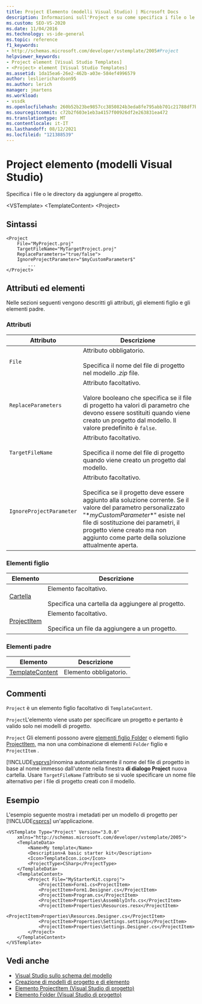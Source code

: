 ```yaml
---
title: Project Elemento (modelli Visual Studio) | Microsoft Docs
description: Informazioni sull'Project e su come specifica i file o le directory da aggiungere al progetto.
ms.custom: SEO-VS-2020
ms.date: 11/04/2016
ms.technology: vs-ide-general
ms.topic: reference
f1_keywords:
- http://schemas.microsoft.com/developer/vstemplate/2005#Project
helpviewer_keywords:
- Project element [Visual Studio Templates]
- <Project> element [Visual Studio Templates]
ms.assetid: 1da15ea6-26e2-462b-a03e-584ef4996579
author: leslierichardson95
ms.author: lerich
manager: jmartens
ms.workload:
- vssdk
ms.openlocfilehash: 260b52b23be9857cc3850824b3eda8fe795abb701c21788df7b487ae6f5e111c
ms.sourcegitcommit: c72b2f603e1eb3a4157f00926df2e263831ea472
ms.translationtype: MT
ms.contentlocale: it-IT
ms.lasthandoff: 08/12/2021
ms.locfileid: "121388539"
---
```

# <a name="project-element-visual-studio-templates"></a>Project elemento (modelli Visual Studio)
Specifica i file o le directory da aggiungere al progetto.

 \<VSTemplate> \<TemplateContent>
 \<Project>

## <a name="syntax"></a>Sintassi

```
<Project
    File="MyProject.proj"
    TargetFileName="MyTargetProject.proj"
    ReplaceParameters="true/false">
    IgnoreProjectParameter="$myCustomParameter$"
        ...
</Project>
```

## <a name="attributes-and-elements"></a>Attributi ed elementi
 Nelle sezioni seguenti vengono descritti gli attributi, gli elementi figlio e gli elementi padre.

### <a name="attributes"></a>Attributi

|Attributo|Descrizione|
|---------------|-----------------|
|`File`|Attributo obbligatorio.<br /><br /> Specifica il nome del file di progetto nel modello *.zip* file.|
|`ReplaceParameters`|Attributo facoltativo.<br /><br /> Valore booleano che specifica se il file di progetto ha valori di parametro che devono essere sostituiti quando viene creato un progetto dal modello. Il valore predefinito è `false`.|
|`TargetFileName`|Attributo facoltativo.<br /><br /> Specifica il nome del file di progetto quando viene creato un progetto dal modello.|
|`IgnoreProjectParameter`|Attributo facoltativo.<br /><br /> Specifica se il progetto deve essere aggiunto alla soluzione corrente. Se il valore del parametro personalizzato "$*myCustomParameter*$" esiste nel file di sostituzione dei parametri, il progetto viene creato ma non aggiunto come parte della soluzione attualmente aperta.|

### <a name="child-elements"></a>Elementi figlio

|Elemento|Descrizione|
|-------------|-----------------|
|[Cartella](../extensibility/folder-element-visual-studio-project-templates.md)|Elemento facoltativo.<br /><br /> Specifica una cartella da aggiungere al progetto.|
|[ProjectItem](../extensibility/projectitem-element-visual-studio-project-templates.md)|Elemento facoltativo.<br /><br /> Specifica un file da aggiungere a un progetto.|

### <a name="parent-elements"></a>Elementi padre

|Elemento|Descrizione|
|-------------|-----------------|
|[TemplateContent](../extensibility/templatecontent-element-visual-studio-templates.md)|Elemento obbligatorio.|

## <a name="remarks"></a>Commenti
 `Project` è un elemento figlio facoltativo di `TemplateContent`.

 `Project`L'elemento viene usato per specificare un progetto e pertanto è valido solo nei modelli di progetto.

 `Project` Gli elementi possono avere [elementi figlio Folder](../extensibility/folder-element-visual-studio-project-templates.md) o elementi figlio [ProjectItem,](../extensibility/projectitem-element-visual-studio-project-templates.md) ma non una combinazione di elementi `Folder` figlio e `ProjectItem` .

 [!INCLUDE[vsprvs](../code-quality/includes/vsprvs_md.md)]rinomina automaticamente il nome del file di progetto in base al nome immesso dall'utente nella finestra **di dialogo Project** nuova cartella. Usare `TargetFileName` l'attributo se si vuole specificare un nome file alternativo per i file di progetto creati con il modello.

## <a name="example"></a>Esempio
 L'esempio seguente mostra i metadati per un modello di progetto per [!INCLUDE[csprcs](../data-tools/includes/csprcs_md.md)] un'applicazione.

```
<VSTemplate Type="Project" Version="3.0.0"
    xmlns="http://schemas.microsoft.com/developer/vstemplate/2005">
    <TemplateData>
        <Name>My template</Name>
        <Description>A basic starter kit</Description>
        <Icon>TemplateIcon.ico</Icon>
        <ProjectType>CSharp</ProjectType>
    </TemplateData>
    <TemplateContent>
        <Project File="MyStarterKit.csproj">
            <ProjectItem>Form1.cs<ProjectItem>
            <ProjectItem>Form1.Designer.cs</ProjectItem>
            <ProjectItem>Program.cs</ProjectItem>
            <ProjectItem>Properties\AssemblyInfo.cs</ProjectItem>
            <ProjectItem>Properties\Resources.resx</ProjectItem>
            <ProjectItem>Properties\Resources.Designer.cs</ProjectItem>
            <ProjectItem>Properties\Settings.settings</ProjectItem>
            <ProjectItem>Properties\Settings.Designer.cs</ProjectItem>
        </Project>
    </TemplateContent>
</VSTemplate>
```

## <a name="see-also"></a>Vedi anche
- [Visual Studio sullo schema del modello](../extensibility/visual-studio-template-schema-reference.md)
- [Creazione di modelli di progetto e di elemento](../ide/creating-project-and-item-templates.md)
- [Elemento ProjectItem (Visual Studio di progetto)](../extensibility/projectitem-element-visual-studio-project-templates.md)
- [Elemento Folder (Visual Studio di progetto)](../extensibility/folder-element-visual-studio-project-templates.md)
